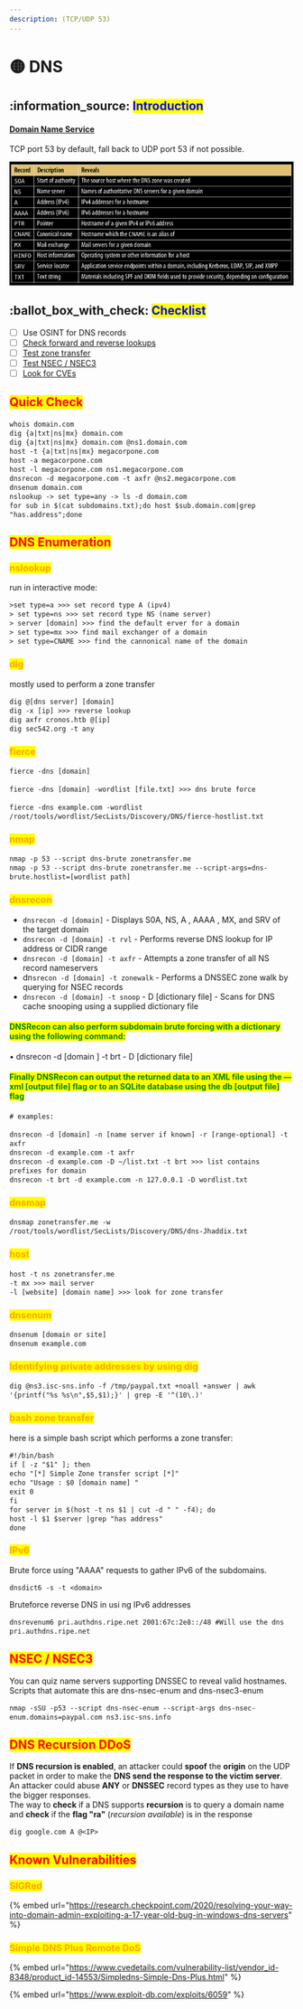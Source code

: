 ```yaml
---
description: (TCP/UDP 53)
---
```


# 🟡 DNS

## :information\_source: <mark style="color:blue;">Introduction</mark>

#### [Domain Name Service](https://tools.ietf.org/html/rfc1035)

TCP port 53 by default, fall back to UDP port 53 if not possible.

![](<../../.gitbook/assets/image (277) (1) (1) (1) (1) (1).png>)

## :ballot\_box\_with\_check: <mark style="color:blue;">Checklist</mark>

* [ ] Use OSINT for DNS records
* [ ] [Check forward and reverse lookups](dns.md#dns-enumeration)
* [ ] [Test zone transfer](dns.md#bash-zone-transfer)
* [ ] [Test NSEC / NSEC3](dns.md#nsec-nsec3)
* [ ] [Look for CVEs](dns.md#known-vulnerabilities)

## <mark style="color:red;">Quick Check</mark>

```
whois domain.com
dig {a|txt|ns|mx} domain.com
dig {a|txt|ns|mx} domain.com @ns1.domain.com
host -t {a|txt|ns|mx} megacorpone.com
host -a megacorpone.com
host -l megacorpone.com ns1.megacorpone.com
dnsrecon -d megacorpone.com -t axfr @ns2.megacorpone.com
dnsenum domain.com
nslookup -> set type=any -> ls -d domain.com
for sub in $(cat subdomains.txt);do host $sub.domain.com|grep "has.address";done
```

## <mark style="color:red;">DNS Enumeration</mark>

### <mark style="color:orange;">nslookup</mark>

run in interactive mode:

```
>set type=a >>> set record type A (ipv4)
> set type=ns >>> set record type NS (name server)
> server [domain] >>> find the default erver for a domain
> set type=mx >>> find mail exchanger of a domain
> set type=CNAME >>> find the cannonical name of the domain
```

### <mark style="color:orange;">dig</mark>

mostly used to perform a zone transfer

```
dig @[dns server] [domain]
dig -x [ip] >>> reverse lookup
dig axfr cronos.htb @[ip]
dig sec542.org -t any
```

### <mark style="color:orange;">fierce</mark>

```
fierce -dns [domain]

fierce -dns [domain] -wordlist [file.txt] >>> dns brute force

fierce -dns example.com -wordlist /root/tools/wordlist/SecLists/Discovery/DNS/fierce-hostlist.txt 
```

### <mark style="color:orange;">nmap</mark>

```
nmap -p 53 --script dns-brute zonetransfer.me
nmap -p 53 --script dns-brute zonetransfer.me --script-args=dns-brute.hostlist=[wordlist path]
```

### <mark style="color:orange;">dnsrecon</mark>

* `dnsrecon -d [domain]` - Displays S0A, NS, A , AAAA , MX, and SRV of the target domain
* `dnsrecon -d [domain] -t rvl` - Performs reverse DNS lookup for IP address or CIDR range
* `dnsrecon -d [domain] -t axfr` - Attempts a zone transfer of all NS record nameservers
* dn`srecon -d [domain] -t zonewalk` - Performs a DNSSEC zone walk by querying for NSEC records
* `dnsrecon -d [domain] -t snoop` - D \[dictionary file] - Scans for DNS cache snooping using a supplied dictionary file

#### <mark style="color:green;">DNSRecon can also perform subdomain brute forcing with a dictionary using the following command:</mark>

• dnsrecon -d \[domain ] -t brt - D \[dictionary file]

#### <mark style="color:green;">Finally DNSRecon can output the returned data to an XML file using the — xml \[output file] flag or to an SQLite database using the db \[output file] flag</mark>

```
# examples:

dnsrecon -d [domain] -n [name server if known] -r [range-optional] -t axfr
dnsrecon -d example.com -t axfr
dnsrecon -d example.com -D ~/list.txt -t brt >>> list contains prefixes for domain
dnsrecon -t brt -d example.com -n 127.0.0.1 -D wordlist.txt
```

### <mark style="color:orange;">dnsmap</mark>

```
dnsmap zonetransfer.me -w /root/tools/wordlist/SecLists/Discovery/DNS/dns-Jhaddix.txt
```

### <mark style="color:orange;">host</mark>

```
host -t ns zonetransfer.me
-t mx >>> mail server
-l [website] [domain name] >>> look for zone transfer
```

### <mark style="color:orange;">dnsenum</mark>

```
dnsenum [domain or site]
dnsenum example.com
```

### <mark style="color:orange;">Identifying private addresses by using dig</mark>

```
dig @ns3.isc-sns.info -f /tmp/paypal.txt +noall +answer | awk '{printf("%s %s\n",$5,$1);}' | grep -E '^(10\.)'
```

### <mark style="color:orange;">bash zone transfer</mark>

here is a simple bash script which performs a zone transfer:

```
#!/bin/bash
if [ -z "$1" ]; then
echo "[*] Simple Zone transfer script [*]"
echo "Usage : $0 [domain name] "
exit 0
fi
for server in $(host -t ns $1 | cut -d " " -f4); do
host -l $1 $server |grep "has address"
done
```

### <mark style="color:orange;">IPv6</mark>

Brute force using "AAAA" requests to gather IPv6 of the subdomains.

```
dnsdict6 -s -t <domain>
```

Bruteforce reverse DNS in usi ng IPv6 addresses

```
dnsrevenum6 pri.authdns.ripe.net 2001:67c:2e8::/48 #Will use the dns pri.authdns.ripe.net
```

## <mark style="color:red;">NSEC / NSEC3</mark>

You can quiz name servers supporting DNSSEC to reveal valid hostnames. Scripts that automate this are dns-nsec-enum and dns-nsec3-enum

```
nmap -sSU -p53 --script dns-nsec-enum --script-args dns-nsec-enum.domains=paypal.com ns3.isc-sns.info

```

## <mark style="color:red;">DNS Recursion DDoS</mark>

If **DNS recursion is enabled**, an attacker could **spoof** the **origin** on the UDP packet in order to make the **DNS send the response to the victim server**. An attacker could abuse **ANY** or **DNSSEC** record types as they use to have the bigger responses.\
The way to **check** if a DNS supports **recursion** is to query a domain name and **check** if the **flag "ra"** (_recursion available_) is in the response

```
dig google.com A @<IP>
```

## <mark style="color:red;">Known Vulnerabilities</mark>

### <mark style="color:orange;">SIGRed</mark>

{% embed url="https://research.checkpoint.com/2020/resolving-your-way-into-domain-admin-exploiting-a-17-year-old-bug-in-windows-dns-servers" %}

### <mark style="color:orange;">Simple DNS Plus Remote DoS</mark>

{% embed url="https://www.cvedetails.com/vulnerability-list/vendor_id-8348/product_id-14553/Simpledns-Simple-Dns-Plus.html" %}

{% embed url="https://www.exploit-db.com/exploits/6059" %}
